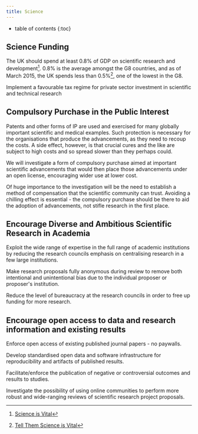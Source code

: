 ```yaml
---
title: Science
---
```

* table of contents
{:toc}

## Science Funding

The UK should spend at least 0.8% of GDP on scientific research and development[^1]. 0.8% is the average amongst the G8 countries, and as of March 2015, the UK spends less than 0.5%[^2], one of the lowest in the G8.

Implement a favourable tax regime for private sector investment in scientific and technical research

## Compulsory Purchase in the Public Interest

Patents and other forms of IP are used and exercised for many globally important scientific and medical examples. Such protection is necessary for the organisations that produce the advancements, as they need to recoup the costs. A side effect, however, is that crucial cures and the like are subject to high costs and so spread slower than they perhaps could.

We will investigate a form of compulsory purchase aimed at important scientific advancements that would then place those advancements under an open license, encouraging wider use at lower cost.

Of huge importance to the investigation will be the need to establish a method of compensation that the scientific community can trust. Avoiding a chilling effect is essential - the compulsory purchase should be there to aid the adoption of advancements, not stifle research in the first place.

## Encourage Diverse and Ambitious Scientific Research in Academia

Exploit the wide range of expertise in the full range of academic institutions by reducing the research councils emphasis on centralising research in a few large institutions.

Make research proposals fully anonymous during review to remove both intentional and unintentional bias due to the individual proposer or proposer's institution.

Reduce the level of bureaucracy at the research councils in order to free up funding for more research.

## Encourage open access to data and research information and existing results

Enforce open access of existing published journal papers - no paywalls.

Develop standardised open data and software infrastructure for reproducibility and artifacts of published results.

Facilitate/enforce the publication of negative or controversial outcomes and results to studies.

Investigate the possibility of using online communities to perform more robust and wide-ranging reviews of scientific research project proposals.


[^1]: [Science is Vital](http://scienceisvital.org.uk/)
[^2]: [Tell Them Science is Vital](http://scienceisvital.org.uk/tell-them-science-is-vital/)
